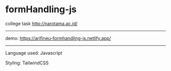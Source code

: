 # formHandling-js
college task http://narotama.ac.id/

---

demo: https://arifineu-formhandling-js.netlify.app/

---

Language used: Javascript

Styling: TailwindCSS

